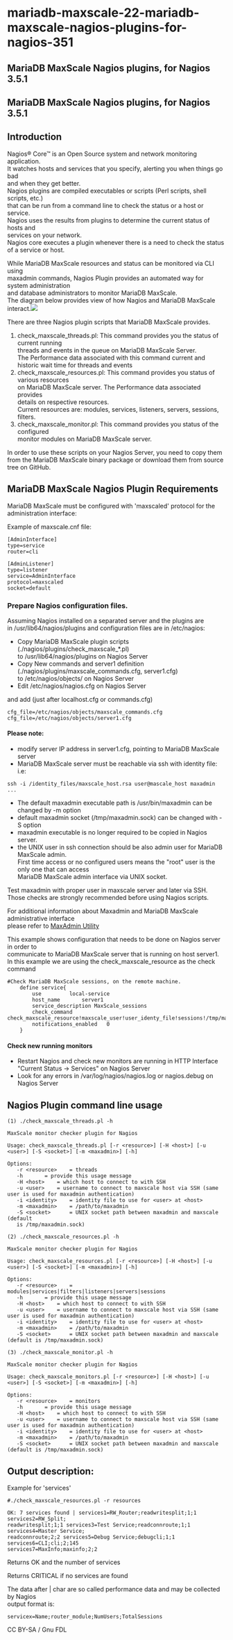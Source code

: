 # mariadb-maxscale-22-mariadb-maxscale-nagios-plugins-for-nagios-351

## MariaDB MaxScale Nagios plugins, for Nagios 3.5.1

## MariaDB MaxScale Nagios plugins, for Nagios 3.5.1

## Introduction

Nagios® Core™ is an Open Source system and network monitoring application.\
It watches hosts and services that you specify, alerting you when things go bad\
and when they get better.\
Nagios plugins are compiled executables or scripts (Perl scripts, shell scripts, etc.)\
that can be run from a command line to check the status or a host or service.\
Nagios uses the results from plugins to determine the current status of hosts and\
services on your network.\
Nagios core executes a plugin whenever there is a need to check the status\
of a service or host.

While MariaDB MaxScale resources and status can be monitored via CLI using\
maxadmin commands, Nagios Plugin provides an automated way for system administration\
and database administrators to monitor MariaDB MaxScale.\
The diagram below provides view of how Nagios and MariaDB MaxScale interact.![](../../../.gitbook/assets/mariadb-corporation/MaxScale/2.2.21/Documentation/Tutorials/images/HowMaxScaleWorksWithNagios.png.png)

There are three Nagios plugin scripts that MariaDB MaxScale provides.

1. check\_maxscale\_threads.pl: This command provides you the status of current running\
   threads and events in the queue on MariaDB MaxScale Server.\
   The Performance data associated with this command current and historic wait time for threads and events
2. check\_maxscale\_resources.pl: This command provides you status of various resources\
   on MariaDB MaxScale server. The Performance data associated provides\
   details on respective resources.\
   Current resources are: modules, services, listeners, servers, sessions, filters.
3. check\_maxscale\_monitor.pl: This command provides you status of the configured\
   monitor modules on MariaDB MaxScale server.

In order to use these scripts on your Nagios Server, you need to copy them\
from the MariaDB MaxScale binary package or download them from source tree on GitHub.

## MariaDB MaxScale Nagios Plugin Requirements

MariaDB MaxScale must be configured with 'maxscaled' protocol for the administration interface:

Example of maxscale.cnf file:

```
[AdminInterface]
type=service
router=cli

[AdminListener]
type=listener
service=AdminInterface
protocol=maxscaled
socket=default
```

### Prepare Nagios configuration files.

Assuming Nagios installed on a separated server and the plugins are\
in /usr/lib64/nagios/plugins and configuration files are in /etc/nagios:

* Copy MariaDB MaxScale plugin scripts (./nagios/plugins/check\_maxscale\_\*.pl)\
  to /usr/lib64/nagios/plugins on Nagios Server
* Copy New commands and server1 definition (./nagios/plugins/maxscale\_commands.cfg, server1.cfg)\
  to /etc/nagios/objects/ on Nagios Server
* Edit /etc/nagios/nagios.cfg on Nagios Server

and add (just after localhost.cfg or commands.cfg)

```
cfg_file=/etc/nagios/objects/maxscale_commands.cfg
cfg_file=/etc/nagios/objects/server1.cfg
```

#### Please note:

* modify server IP address in server1.cfg, pointing to MariaDB MaxScale server
* MariaDB MaxScale server must be reachable via ssh with identity file: i.e:

`ssh -i /identity_files/maxscale_host.rsa user@mascale_host maxadmin ...`

* The default maxadmin executable path is /usr/bin/maxadmin can be changed by -m option
* default maxadmin socket (/tmp/maxadmin.sock) can be changed with -S option
* maxadmin executable is no longer required to be copied in Nagios server.
* the UNIX user in ssh connection should be also admin user for MariaDB MaxScale admin.\
  First time access or no configured users means the "root" user is the only one that can access\
  MariaDB MaxScale admin interface via UNIX socket.

Test maxadmin with proper user in maxscale server and later via SSH.\
Those checks are strongly recommended before using Nagios scripts.

For additional information about Maxadmin and MariaDB MaxScale administrative interface\
please refer to [MaxAdmin Utility](../maxscale-22-reference/mariadb-maxscale-22-maxadmin-admin-interface.md)

This example shows configuration that needs to be done on Nagios server in order to\
communicate to MariaDB MaxScale server that is running on host server1.\
In this example we are using the check\_maxscale\_resource as the check command

```
#Check MariaDB MaxScale sessions, on the remote machine.
    define service{
        use         local-service
        host_name       server1
        service_description MaxScale_sessions
        check_command       check_maxscale_resource!maxscale_user!user_identy_file!sessions!/tmp/maxadmin.sock!/path_to/maxadmin
        notifications_enabled   0
    }
```

#### Check new running monitors

* Restart Nagios and check new monitors are running in HTTP Interface\
  "Current Status -> Services" on Nagios Server
* Look for any errors in /var/log/nagios/nagios.log or nagios.debug on Nagios Server

## Nagios Plugin command line usage

```
(1) ./check_maxscale_threads.pl -h

MaxScale monitor checker plugin for Nagios

Usage: check_maxscale_threads.pl [-r <resource>] [-H <host>] [-u <user>] [-S <socket>] [-m <maxadmin>] [-h]

Options:
   -r <resource>    = threads
   -h       = provide this usage message
   -H <host>    = which host to connect to with SSH
   -u <user>    = username to connect to maxscale host via SSH (same user is used for maxadmin authentication)
   -i <identity>    = identity file to use for <user> at <host>
   -m <maxadmin>    = /path/to/maxadmin
   -S <socket>      = UNIX socket path between maxadmin and maxscale (default
   is /tmp/maxadmin.sock)

(2) ./check_maxscale_resources.pl -h

MaxScale monitor checker plugin for Nagios

Usage: check_maxscale_resources.pl [-r <resource>] [-H <host>] [-u <user>] [-S <socket>] [-m <maxadmin>] [-h]

Options:
   -r <resource>    = modules|services|filters|listeners|servers|sessions
   -h       = provide this usage message
   -H <host>    = which host to connect to with SSH
   -u <user>    = username to connect to maxscale host via SSH (same user is used for maxadmin authentication)
   -i <identity>    = identity file to use for <user> at <host>
   -m <maxadmin>    = /path/to/maxadmin
   -S <socket>      = UNIX socket path between maxadmin and maxscale (default is /tmp/maxadmin.sock)

(3) ./check_maxscale_monitor.pl -h

MaxScale monitor checker plugin for Nagios

Usage: check_maxscale_monitors.pl [-r <resource>] [-H <host>] [-u <user>] [-S <socket>] [-m <maxadmin>] [-h]

Options:
   -r <resource>    = monitors
   -h       = provide this usage message
   -H <host>    = which host to connect to with SSH
   -u <user>    = username to connect to maxscale host via SSH (same user is used for maxadmin authentication)
   -i <identity>    = identity file to use for <user> at <host>
   -m <maxadmin>    = /path/to/maxadmin
   -S <socket>      = UNIX socket path between maxadmin and maxscale (default is /tmp/maxadmin.sock)
```

## Output description:

Example for 'services'

```
#./check_maxscale_resources.pl -r resources

OK: 7 services found | services1=RW_Router;readwritesplit;1;1 services2=RW_Split;
readwritesplit;1;1 services3=Test Service;readconnroute;1;1 services4=Master Service;
readconnroute;2;2 services5=Debug Service;debugcli;1;1 services6=CLI;cli;2;145
services7=MaxInfo;maxinfo;2;2
```

Returns OK and the number of services

Returns CRITICAL if no services are found

The data after | char are so called performance data and may be collected by Nagios\
output format is:

```
servicex=Name;router_module;NumUsers;TotalSessions
```

CC BY-SA / Gnu FDL
